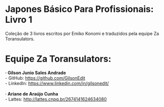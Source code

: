 # Japones Básico Para Profissionais: Livro 1
Coleção de 3 livros escritos por Emiko Konomi e traduzidos pela equipe Za Toransulators.

# Equipe Za Toransulators:
<b>· Gilson Junio Sales Andrade</b>
<br>- GitHub: https://github.com/GilsonEdit
<br>- LinkedIn: https://www.linkedin.com/in/gilsonedit/
<br>
<br><b>· Ariane de Araújo Cunha</b>
<br>- Lattes: http://lattes.cnpq.br/2674141624634080
